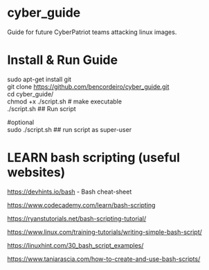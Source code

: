 # cyber_guide
Guide for future CyberPatriot teams attacking linux images.

# Install & Run Guide

sudo apt-get install git  
git clone https://github.com/bencordeiro/cyber_guide.git  
cd cyber_guide/  
chmod +x ./script.sh   # make executable  
./script.sh ## Run script  

#optional  
sudo ./script.sh ## run script as super-user  


# LEARN bash scripting (useful websites)

https://devhints.io/bash - Bash cheat-sheet

https://www.codecademy.com/learn/bash-scripting

https://ryanstutorials.net/bash-scripting-tutorial/ 

https://www.linux.com/training-tutorials/writing-simple-bash-script/

https://linuxhint.com/30_bash_script_examples/

https://www.taniarascia.com/how-to-create-and-use-bash-scripts/
